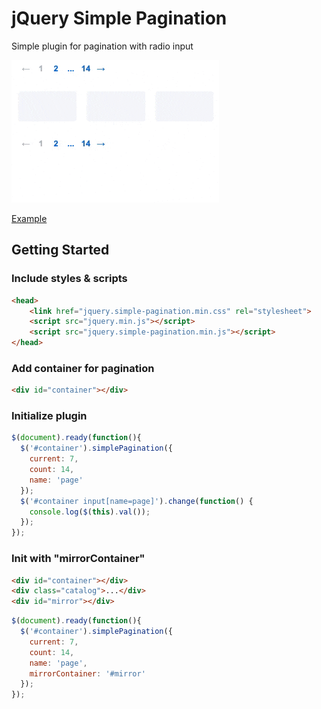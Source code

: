# jQuery Simple Pagination
Simple plugin for pagination with radio input

![](demo.gif)

[Example](https://maximzhurkin.github.io/jquery-simple-pagination/)

## Getting Started
### Include styles & scripts
```html
<head>
    <link href="jquery.simple-pagination.min.css" rel="stylesheet">
    <script src="jquery.min.js"></script>
    <script src="jquery.simple-pagination.min.js"></script>
</head>
```
### Add container for pagination
```html
<div id="container"></div>
```
### Initialize plugin
```javascript
$(document).ready(function(){
  $('#container').simplePagination({
    current: 7,
    count: 14,
    name: 'page'
  });
  $('#container input[name=page]').change(function() {
    console.log($(this).val());
  });
});
```
### Init with "mirrorContainer"
```html
<div id="container"></div>
<div class="catalog">...</div>
<div id="mirror"></div>
```
```javascript
$(document).ready(function(){
  $('#container').simplePagination({
    current: 7,
    count: 14,
    name: 'page',
    mirrorContainer: '#mirror'
  });
});
```
